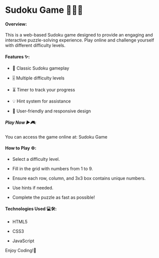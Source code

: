 # Sudoku Game 🧠🤔🔢



#### Overview:

This is a web-based Sudoku game designed to provide an engaging and interactive puzzle-solving experience. Play online and challenge yourself with different difficulty levels. 

#### Features ✨:
 - 🧩 Classic Sudoku gameplay

 - 🎚️ Multiple difficulty levels

 - ⏳ Timer to track your progress

 - 💡 Hint system for assistance

 - 🎨 User-friendly and responsive design


##### Play Now ▶️🎮:

You can access the game online at: Sudoku Game

#### How to Play ⚙️:

- Select a difficulty level.

- Fill in the grid with numbers from 1 to 9.

- Ensure each row, column, and 3x3 box contains unique numbers.

- Use hints if needed.

- Complete the puzzle as fast as possible!

#### Technologies Used 💻🛠️:
- HTML5

 - CSS3

- JavaScript

Enjoy Coding!🚀
